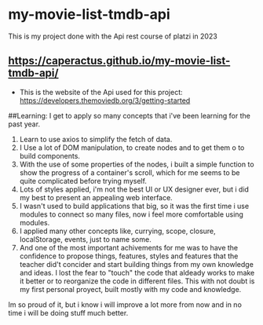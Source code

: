# my-movie-list-tmdb-api
 This is my project done with the Api rest course of platzi in 2023
## https://caperactus.github.io/my-movie-list-tmdb-api/

- This is the website of the Api used for this project: https://developers.themoviedb.org/3/getting-started

##Learning: 
I get to apply so many concepts that i've been learning for the past year.

1. Learn to use axios to simplify the fetch of data.
2. I Use a lot of DOM manipulation, to create nodes and to get them o to build components.
3. With the use of some properties of the nodes, i built a simple function to show the progress of a container's scroll, which for me seems to be quite complicated before trying myself.
4. Lots of styles applied, i'm not the best UI or UX designer ever, but i did my best to present an appealing web interface.
5. I wasn't used to build applications that big, so it was the first time i use modules to connect so many files, now i feel more comfortable using modules.
6. I applied many other concepts like, currying, scope, closure, localStorage, events, just to name some.
7. And one of the most important achivements for me was to have the confidence to propose things, features, styles and features that the teacher did't concider and start building things from my own knowledge and ideas. I lost the fear to "touch" the code that aldeady works to make it better or to reorganize the code in different files. This with not doubt is my first personal proyect, built mostly with my code and knowledge.

Im so proud of it, but i know i will improve a lot more from now and in no time i will be doing stuff much better.